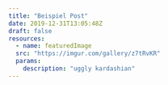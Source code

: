 ```yaml
---
title: "Beispiel Post"
date: 2019-12-31T13:05:48Z
draft: false
resources:
  - name: featuredImage
  src: "https://imgur.com/gallery/z7tRvKR"
  params:
    description: "uggly kardashian"
---
```


